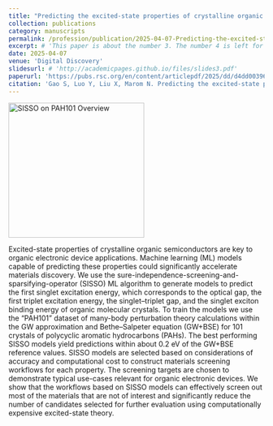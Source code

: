 ```yaml
---
title: "Predicting the excited-state properties of crystalline organic semiconductors using GW+BSE and machine learning"
collection: publications
category: manuscripts
permalink: /profession/publication/2025-04-07-Predicting-the-excited-state-properties-of-crystalline-organic-semiconductors-using-GW-BSE-and-machine-learning
excerpt: # 'This paper is about the number 3. The number 4 is left for future work.'
date: 2025-04-07
venue: 'Digital Discovery'
slidesurl: # 'http://academicpages.github.io/files/slides3.pdf'
paperurl: 'https://pubs.rsc.org/en/content/articlepdf/2025/dd/d4dd00396a'
citation: 'Gao S, Luo Y, Liu X, Marom N. Predicting the excited-state properties of crystalline organic semiconductors using GW+ BSE and machine learning. Digital Discovery. 2025.'
---
```


<img src="/images/SISSOPAH101RSC25.png" alt="SISSO on PAH101 Overview" style="height: 200pt;">

Excited-state properties of crystalline organic semiconductors are key to organic electronic device applications. Machine learning (ML) models capable of predicting these properties could significantly accelerate materials discovery. We use the sure-independence-screening-and-sparsifying-operator (SISSO) ML algorithm to generate models to predict the first singlet excitation energy, which corresponds to the optical gap, the first triplet excitation energy, the singlet–triplet gap, and the singlet exciton binding energy of organic molecular crystals. To train the models we use the “PAH101” dataset of many-body perturbation theory calculations within the GW approximation and Bethe–Salpeter equation (GW+BSE) for 101 crystals of polycyclic aromatic hydrocarbons (PAHs). The best performing SISSO models yield predictions within about 0.2 eV of the GW+BSE reference values. SISSO models are selected based on considerations of accuracy and computational cost to construct materials screening workflows for each property. The screening targets are chosen to demonstrate typical use-cases relevant for organic electronic devices. We show that the workflows based on SISSO models can effectively screen out most of the materials that are not of interest and significantly reduce the number of candidates selected for further evaluation using computationally expensive excited-state theory.